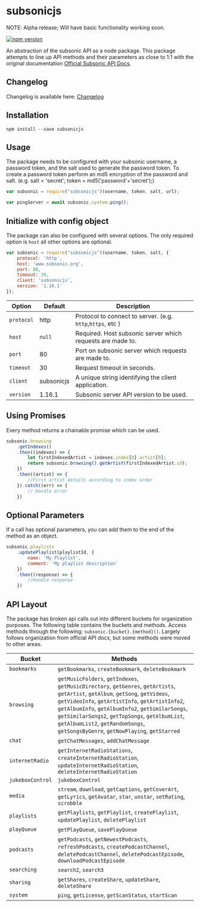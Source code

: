 # subsonicjs

NOTE: Alpha release; Will have basic functionality working soon.

[![npm version](https://badge.fury.io/js/subsonicjs.svg)](https://badge.fury.io/js/subsonicjs)

An abstraction of the subsonic API as a node package. This package attempts to line up API methods and their parameters as close to 1:1 with the original documentation [Official Subsonic API Docs](http://www.subsonic.org/pages/api.jsp).

## Changelog

Changelog is available here: [Changelog](https://github.com/kin3tics/subsonicjs/blob/master/CHANGELOG.md)

## Installation

`npm install --save subsonicjs`

## Usage

The package needs to be configured with your subsonic username, a password token, and the salt used to generate the password token. To create a password token perform an md5 encryption of the password and salt. (e.g. salt = 'secret'; token = md5('password'+'secret');)

```javascript
var subsonic = require("subsonicjs")(username, token, salt, url);

var pingServer = await subsonic.system.ping();
```

## Initialize with config object

The package can also be configured with several options. The only required option is `host` all other options are optional.

```javascript
var subsonic = require("subsonicjs")(username, token, salt, {
    protocol: 'http',
    host: 'www.subsonic.org',
    port: 80,
    timeout: 30,
    client: 'subsonicjs',
    version: '1.16.1'
});
```

| Option| Default | Description |
| --- | --- | --- |
| `protocol` | http | Protocol to connect to server. (e.g. `http`,`https`, etc ) |
| `host` | `null` | Required. Host subsonic server which requests are made to. |
| `port` | 80 | Port on subsonic server which requests are made to. |
| `timeout` | 30 | Request timeout in seconds. |
| `client` | subsonicjs | A unique string identifying the client application. |
| `version` | 1.16.1 | Subsonic server API version to be used. |

## Using Promises

Every method returns a chainable promise which can be used.

```javascript
subsonic.browsing
    .getIndexes()
    .then((indexes) => {
        let firstIndexedArtist = indexes.index[0].artist[0];
        return subsonic.browsing().getArtist(firstIndexedArtist.id);
    })
    .then((artist) => {
        //First artist details according to index order
    }).catch((err) => {
        // Handle error
    })
```

## Optional Parameters

If a call has optional parameters, you can add them to the end of the method as an object.

```javascript
subsonic.playlists
    .updatePlaylist(playlistId, {
        name: 'My Playlist',
        comment: 'My playlist description'
    })
    .then((response) => {
        //Handle response
    })
```

## API Layout

The package has broken api calls out into different buckets for organization purposes. The following table contains the buckets and methods. Access methods through the following: `subsonic.{bucket}.{method}()`. Largely follows organization from official API docs, but some methods were moved to other areas. 

| Bucket | Methods |
| --- | --- |
| `bookmarks` | `getBookmarks`, `createBookmark`, `deleteBookmark` |
| `browsing` | `getMusicFolders`, `getIndexes`, `getMusicDirectory`, `getGenres`, `getArtists`, `getArtist`, `getAlbum`, `getSong`, `getVideos`, `getVideoInfo`, `getArtistInfo`, `getArtistInfo2`, `getAlbumInfo`, `getAlbumInfo2`, `getSimilarSongs`, `getSimilarSongs2`, `getTopSongs`, `getAlbumList`, `getAlbumList2`, `getRandomSongs`, `getSongsByGenre`, `getNowPlaying`, `getStarred` |
| `chat` | `getChatMessages`, `addChatMessage` |
| `internetRadio` | `getInternetRadioStations`, `createInternetRadioStation`, `updateInternetRadioStation`, `deleteInternetRadioStation` |
| `jukeboxControl` | `jukeboxControl` |
| `media` | `stream`, `download`, `getCaptions`, `getCoverArt`, `getLyrics`, `getAvatar`, `star`, `unstar`, `setRating`, `scrobble` |
| `playlists` | `getPlaylists`, `getPlaylist`, `createPlaylist`, `updatePlaylist`, `deletePlaylist` |
| `playQueue` | `getPlayQueue`, `savePlayQueue` |
| `podcasts` | `getPodcasts`, `getNewestPodcasts`, `refreshPodcasts`, `createPodcastChannel`, `deletePodcastChannel`, `deletePodcastEpisode`, `downloadPodcastEpisode` |
| `searching` | `search2`, `search3` |
| `sharing` | `getShares`, `createShare`, `updateShare`, `deleteShare` |
| `system` | `ping`, `getLicense`, `getScanStatus`, `startScan` |
